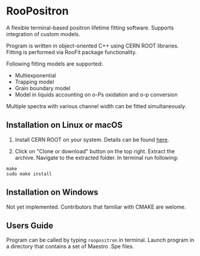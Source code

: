 # RooPositron

A flexible terminal-based positron lifetime fitting software. Supports integration of custom models.

Program is written in object-oriented C++ using CERN ROOT libraries. Fitting is performed via RooFit package functionality.

Following fitting models are supported:
* Multiexponential
* Trapping model
* Grain boundary model
* Model in liquids accounting on o-Ps oxidation and o-p conversion

Multiple spectra with various channel width can be fitted simultaneously.

## Installation on Linux or macOS

1. Install CERN ROOT on your system. Details can be found [here](https://medium.com/@petrstepanov/install-cern-root-roofit-on-macos-and-linux-for-dummies-df787fd41ef4).

2. Click on "Clone or download" button on the top right. Extract the archive. Navigate to the extracted folder. In terminal run following:

```
make
sudo make install
```

## Installation on Windows

Not yet implemented. Contributors that familiar with CMAKE are welome.

## Users Guide

Program can be called by typing `roopositron` in terminal. Launch program in a directory that contains a set of Maestro .Spe files.
